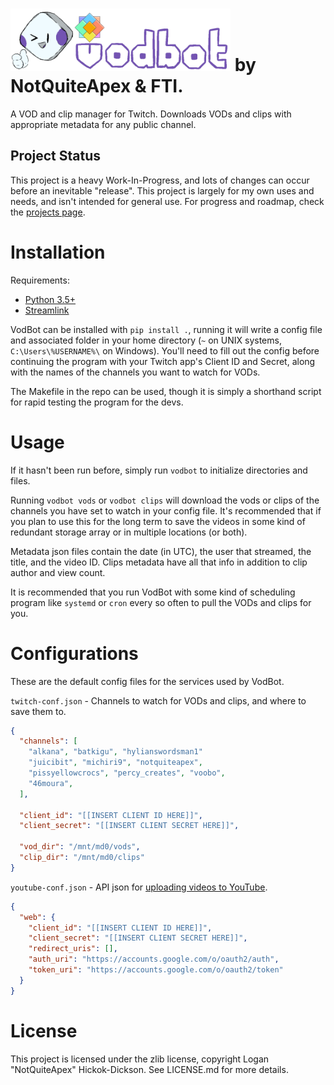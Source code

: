 # <img src="/banner.png" alt="VodBot" height="100" /> by NotQuiteApex & FTI.
A VOD and clip manager for Twitch. Downloads VODs and clips with appropriate metadata for any public channel.

## Project Status
This project is a heavy Work-In-Progress, and lots of changes can occur before an inevitable "release". This project is largely for my own uses and needs, and isn't intended for general use. For progress and roadmap, check the [projects page](https://github.com/NotQuiteApex/VodBot/projects).

# Installation
Requirements:
* [Python 3.5+](https://www.python.org/)
* [Streamlink](https://github.com/streamlink/streamlink)

VodBot can be installed with `pip install .`, running it will write a config file and associated folder in your home directory (`~` on UNIX systems, `C:\Users\%USERNAME%\` on Windows). You'll need to fill out the config before continuing the program with your Twitch app's Client ID and Secret, along with the names of the channels you want to watch for VODs.

The Makefile in the repo can be used, though it is simply a shorthand script for rapid testing the program for the devs.

# Usage
If it hasn't been run before, simply run `vodbot` to initialize directories and files.

Running `vodbot vods` or `vodbot clips` will download the vods or clips of the channels you have set to watch in your config file. It's recommended that if you plan to use this for the long term to save the videos in some kind of redundant storage array or in multiple locations (or both).

Metadata json files contain the date (in UTC), the user that streamed, the title, and the video ID. Clips metadata have all that info in addition to clip author and view count.

It is recommended that you run VodBot with some kind of scheduling program like `systemd` or `cron` every so often to pull the VODs and clips for you.

# Configurations
These are the default config files for the services used by VodBot.

`twitch-conf.json` - Channels to watch for VODs and clips, and where to save them to.
```json
{
  "channels": [
    "alkana", "batkigu", "hylianswordsman1"
    "juicibit", "michiri9", "notquiteapex",
    "pissyellowcrocs", "percy_creates", "voobo",
    "46moura",
  ],

  "client_id": "[[INSERT CLIENT ID HERE]]",
  "client_secret": "[[INSERT CLIENT SECRET HERE]]",

  "vod_dir": "/mnt/md0/vods",
  "clip_dir": "/mnt/md0/clips"
}
```

`youtube-conf.json` - API json for [uploading videos to YouTube](https://developers.google.com/youtube/v3/guides/uploading_a_video).
```json
{
  "web": {
    "client_id": "[[INSERT CLIENT ID HERE]]",
    "client_secret": "[[INSERT CLIENT SECRET HERE]]",
    "redirect_uris": [],
    "auth_uri": "https://accounts.google.com/o/oauth2/auth",
    "token_uri": "https://accounts.google.com/o/oauth2/token"
  }
}
```

# License
This project is licensed under the zlib license, copyright Logan "NotQuiteApex" Hickok-Dickson. See LICENSE.md for more details.
